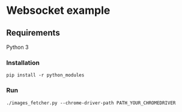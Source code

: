 # Websocket example

## Requirements
Python 3

### Installation
```
pip install -r python_modules
```
### Run
```
./images_fetcher.py --chrome-driver-path PATH_YOUR_CHROMEDRIVER
```

